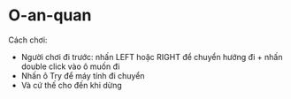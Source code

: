 # O-an-quan
Cách chơi:
- Người chơi đi trước: nhấn LEFT hoặc RIGHT để chuyển hướng đi
      + nhấn double click vào ô muốn đi
- Nhấn ô Try để máy tính đi chuyển
- Và cứ thế cho đến khi dừng
